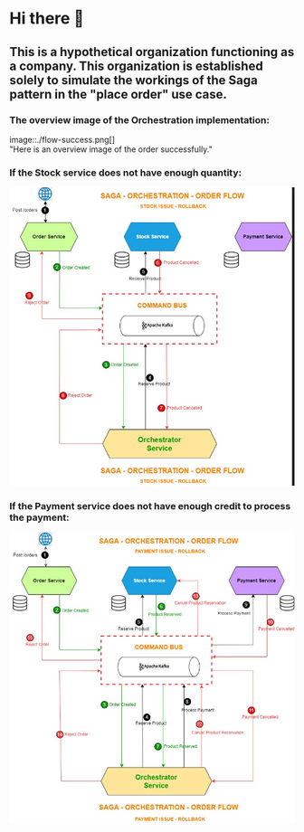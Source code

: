 # Hi there 👋
## This is a hypothetical organization functioning as a company. This organization is established solely to simulate the workings of the Saga pattern in the "place order" use case. 

### The overview image of the Orchestration implementation:
image::./flow-success.png[]
</br>
"Here is an overview image of the order successfully."

### If the Stock service does not have enough quantity:
![stock-failure](./product-cancel.png)
</br>

### If the Payment service does not have enough credit to process the payment:
![payment-failure](./payment-cancel.png)
</br>
